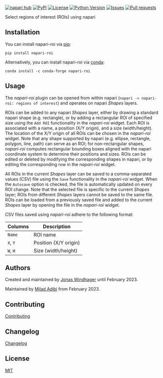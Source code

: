 
[![napari hub](https://img.shields.io/endpoint?url=https://api.napari-hub.org/shields/napari-roi)](https://napari-hub.org/plugins/napari-roi)
[![PyPI](https://img.shields.io/pypi/v/napari-roi.svg?color=green)](https://pypi.org/project/napari-roi)
[![License](https://img.shields.io/pypi/l/napari-roi.svg?color=green)](https://github.com/BodenmillerGroup/napari-roi/raw/main/LICENSE)
[![Python Version](https://img.shields.io/pypi/pyversions/napari-roi.svg?color=green)](https://python.org)
[![Issues](https://img.shields.io/github/issues/BodenmillerGroup/napari-roi)](https://github.com/BodenmillerGroup/napari-roi/issues)
[![Pull requests](https://img.shields.io/github/issues-pr/BodenmillerGroup/napari-roi)](https://github.com/BodenmillerGroup/napari-roi/pulls)

Select regions of interest (ROIs) using napari

## Installation

You can install napari-roi via [pip](https://pypi.org/project/pip/):

    pip install napari-roi

Alternatively, you can install napari-roi via [conda](https://conda.io/):

    conda install -c conda-forge napari-roi

## Usage

The *napari-roi* plugin can be opened from within napari (`napari -> napari-roi: regions of interest`) and operates on napari *Shapes* layers.

ROIs can be added to any napari *Shapes* layer, either by drawing a standard napari shape (e.g. rectangle), or by adding a rectangular ROI of specified size using the `Add ROI` functionality in the *napari-roi* widget. Each ROI is associated with a name, a position (X/Y origin), and a size (width/height). The location of the X/Y origin of all ROIs can be chosen in the *napari-roi* widget. Note that any shape supported by napari (e.g. ellipse, rectangle, polygon, line, path) can serve as an ROI; for non-rectangular shapes, *napari-roi* computes rectangular bounding boxes aligned with the napari coordinate system to determine their positions and sizes. ROIs can be edited or deleted by modifying the corresponding shapes in napari, or by editing the corresponding row in the *napari-roi* widget.

All ROIs in the current *Shapes* layer can be saved to a comma-separated values (CSV) file using the `Save` functionality in the *napari-roi* widget. When the `Autosave` option is checked, the file is automatically updated on every ROI change. Note that the selected file is specific to the current *Shapes* layer; ROIs from different *Shapes* layers cannot be saved to the same file. ROIs can be loaded from a previously saved file and added to the current *Shapes* layer by opening the file in the *napari-roi* widget.

CSV files saved using *napari-roi* adhere to the following format:

| Columns | Description |
| --- | --- |
| `Name` | ROI name |
| `X`, `Y` | Position (X/Y origin) |
| `W`, `H` | Size (width/height) |

## Authors

Created and maintained by [Jonas Windhager](mailto:jonas@windhager.io) until February 2023.

Maintained by [Milad Adibi](mailto:milad.adibi@uzh.ch) from February 2023.

## Contributing

[Contributing](https://github.com/BodenmillerGroup/napari-roi/blob/main/CONTRIBUTING.md)

## Changelog

[Changelog](https://github.com/BodenmillerGroup/napari-roi/blob/main/CHANGELOG.md)

## License

[MIT](https://github.com/BodenmillerGroup/napari-roi/blob/main/LICENSE)
